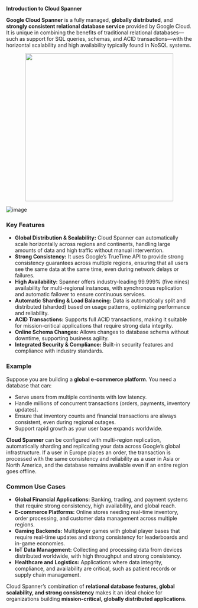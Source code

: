**Introduction to Cloud Spanner**

**Google Cloud Spanner** is a fully managed, **globally distributed**, and **strongly consistent relational database service** provided by Google Cloud. It is unique in combining the benefits of traditional relational databases—such as support for SQL queries, schemas, and ACID transactions—with the horizontal scalability and high availability typically found in NoSQL systems.

<p align="center">
  <img src="![image](https://github.com/user-attachments/assets/25ca3531-a2d6-4069-bb04-f3bbdab4b191)" width="400"/>
</p>


  ![image](https://github.com/user-attachments/assets/25ca3531-a2d6-4069-bb04-f3bbdab4b191)

### Key Features

- **Global Distribution \& Scalability:**
Cloud Spanner can automatically scale horizontally across regions and continents, handling large amounts of data and high traffic without manual intervention.
- **Strong Consistency:**
It uses Google’s TrueTime API to provide strong consistency guarantees across multiple regions, ensuring that all users see the same data at the same time, even during network delays or failures.
- **High Availability:**
Spanner offers industry-leading 99.999% (five nines) availability for multi-regional instances, with synchronous replication and automatic failover to ensure continuous services.
- **Automatic Sharding \& Load Balancing:**
Data is automatically split and distributed (sharded) based on usage patterns, optimizing performance and reliability.
- **ACID Transactions:**
Supports full ACID transactions, making it suitable for mission-critical applications that require strong data integrity.
- **Online Schema Changes:**
Allows changes to database schema without downtime, supporting business agility.
- **Integrated Security \& Compliance:**
Built-in security features and compliance with industry standards.


### Example

Suppose you are building a **global e-commerce platform**. You need a database that can:

- Serve users from multiple continents with low latency.
- Handle millions of concurrent transactions (orders, payments, inventory updates).
- Ensure that inventory counts and financial transactions are always consistent, even during regional outages.
- Support rapid growth as your user base expands worldwide.

**Cloud Spanner** can be configured with multi-region replication, automatically sharding and replicating your data across Google’s global infrastructure. If a user in Europe places an order, the transaction is processed with the same consistency and reliability as a user in Asia or North America, and the database remains available even if an entire region goes offline.

### Common Use Cases

- **Global Financial Applications:**
Banking, trading, and payment systems that require strong consistency, high availability, and global reach.
- **E-commerce Platforms:**
Online stores needing real-time inventory, order processing, and customer data management across multiple regions.
- **Gaming Backends:**
Multiplayer games with global player bases that require real-time updates and strong consistency for leaderboards and in-game economies.
- **IoT Data Management:**
Collecting and processing data from devices distributed worldwide, with high throughput and strong consistency.
- **Healthcare and Logistics:**
Applications where data integrity, compliance, and availability are critical, such as patient records or supply chain management.

Cloud Spanner’s combination of **relational database features, global scalability, and strong consistency** makes it an ideal choice for organizations building **mission-critical, globally distributed applications**.


[^8]: https://en.wikipedia.org/wiki/Spanner_(database)

[^9]: https://www.cloudskillsboost.google/course_templates/616?qlcampaign=datasci87

[^10]: https://www.coursera.org/learn/understanding-cloud-spanner

